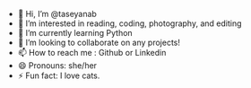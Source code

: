 - 👋 Hi, I’m @taseyanab
- 👀 I’m interested in reading, coding, photography, and editing
- 🌱 I’m currently learning Python
- 💞️ I’m looking to collaborate on any projects!
- 📫 How to reach me : Github or Linkedin
- 😄 Pronouns: she/her
- ⚡ Fun fact: I love cats.

<!---
taseyanab/taseyanab is a ✨ special ✨ repository because its `README.md` (this file) appears on your GitHub profile.
You can click the Preview link to take a look at your changes.
--->
